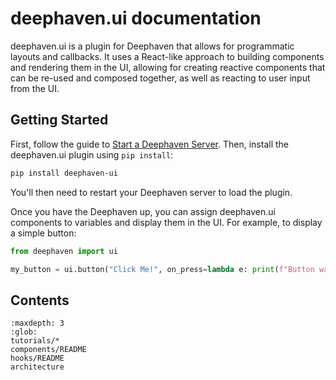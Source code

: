 # deephaven.ui documentation

deephaven.ui is a plugin for Deephaven that allows for programmatic layouts and callbacks. It uses a React-like approach to building components and rendering them in the UI, allowing for creating reactive components that can be re-used and composed together, as well as reacting to user input from the UI.

## Getting Started

First, follow the guide to [Start a Deephaven Server](https://deephaven.io/core/docs/tutorials/pip-install/). Then, install the deephaven.ui plugin using `pip install`:

```sh
pip install deephaven-ui
```

You'll then need to restart your Deephaven server to load the plugin.

Once you have the Deephaven up, you can assign deephaven.ui components to variables and display them in the UI. For example, to display a simple button:

```python
from deephaven import ui

my_button = ui.button("Click Me!", on_press=lambda e: print(f"Button was clicked! {e}"))
```

## Contents

```{toctree}
:maxdepth: 3
:glob:
tutorials/*
components/README
hooks/README
architecture
```
